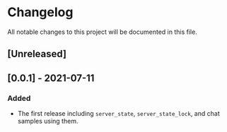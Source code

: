 # Changelog
All notable changes to this project will be documented in this file.

## [Unreleased]

## [0.0.1] - 2021-07-11
### Added
- The first release including `server_state`, `server_state_lock`, and chat samples using them.

